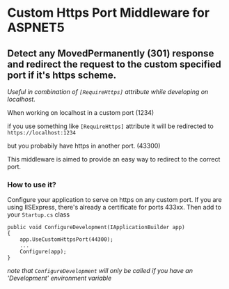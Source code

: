# Custom Https Port Middleware for ASPNET5
## Detect any MovedPermanently (301) response and redirect the request to the custom specified port if it's https scheme.

*Useful in combination of `[RequireHttps]` attribute while developing on localhost.*

When working on localhost in a custom port (1234)

if you use something like `[RequireHttps]` attribute it will be redirected to `https://localhost:1234`

but you probabily have https in another port. (43300)

This middleware is aimed to provide an easy way to redirect to the correct port.

### How to use it?

Configure your application to serve on https on any custom port. If you are using IISExpress, there's already a certificate for ports 433xx.
Then add to your `Startup.cs` class
```
public void ConfigureDevelopment(IApplicationBuilder app)
{
    app.UseCustomHttpsPort(44300);
    ...
    Configure(app);
}
```

*note that `ConfigureDevelopment` will only be called if you have an 'Development' environment variable*
